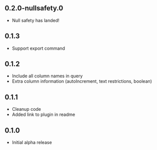 ## 0.2.0-nullsafety.0

- Null safety has landed!

## 0.1.3

- Support export command

## 0.1.2

- Include all column names in query
- Extra column information (autoIncrement, text restrictions, boolean)

## 0.1.1

- Cleanup code
- Added link to plugin in readme

## 0.1.0

- Initial alpha release
